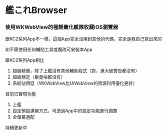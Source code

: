 # 艦これBrowser
### 使用WKWebView的極輕量化艦隊收藏iOS瀏覽器

跟KC2系列App不一樣，這個App完全沒用到其他的代碼，完全是我自己寫出來的

如不需使用任何輔助工具或魔改可安裝本App

跟KC2系列App相比
1. 超級精簡，除了上艦沒有其他輔助程式（對，連大破警告都沒有）
2. 超級穩定（畢竟啥都沒有）
3. 系統佔用低（WKWebView比UIWebView的資源利用優化更好）

目前已實現功能
1. 上艦
2. 設定預設連線方式，可透過App中的設定功能進行調整
3. 全螢幕適配

持續更新中
